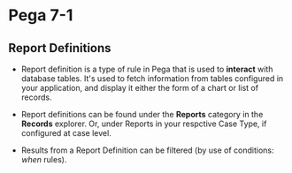 # Pega 7-1

## Report Definitions

- Report definition is a type of rule in Pega that is used to **interact** with database tables. It's used to fetch information from tables configured in your application, and display it either the form of a chart or list of records.

- Report definitions can be found under the **Reports** category in the **Records** explorer. Or, under Reports in your respctive Case Type, if configured at case level.

- Results from a Report Definition can be filtered (by use of conditions: *when* rules).
